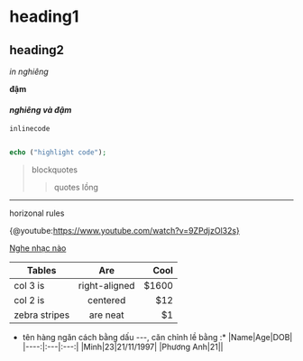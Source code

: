 # heading1
## heading2
*in nghiêng*

**đậm**

#### ***nghiêng và đậm***
`inlinecode`

```php

echo ("highlight code");

```

> blockquotes
>
>> quotes lồng

***
horizonal rules

{@youtube:https://www.youtube.com/watch?v=9ZPdjzOl32s}


[Nghe nhạc nào](https://www.youtube.com/watch?v=9ZPdjzOl32s)

| Tables        | Are           | Cool  |
| ------------- |:-------------:| -----:|
| col 3 is      | right-aligned | $1600 |
| col 2 is      | centered      |   $12 |
| zebra stripes | are neat      |    $1 |

* tên hàng ngăn cách bằng dấu ---, căn chỉnh lề bằng :*
|Name|Age|DOB|
|----:|:---|:---:|
|Minh|23|21/11/1997|
|Phương Anh|21||